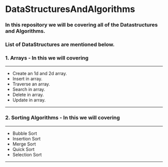 # DataStructuresAndAlgorithms
### In this repository we will be covering all of the Datastructures and Algorithms.
### List of DataStructures are mentioned below.

### **1. Arrays - In this we will covering**
___
* Create an 1d and 2d array.
* Insert in array. 
* Traverse an array.
* Search in array.
* Delete in array.
* Update in array.
___

### **2. Sorting Algorithms - In this we will covering**
___
* Bubble Sort
* Insertion Sort
* Merge Sort
* Quick Sort
* Selection Sort
___
